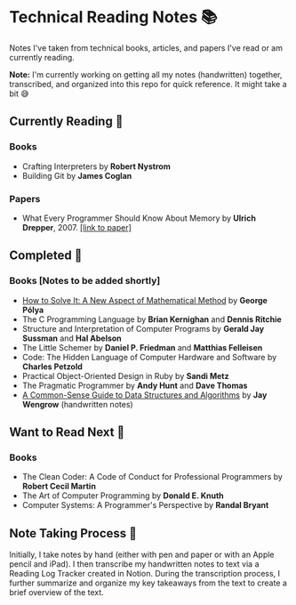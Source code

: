# Technical Reading Notes 📚

Notes I've taken from technical books, articles, and papers I've read or am currently reading. 

**Note:** I'm currently working on getting all my notes (handwritten) together, transcribed, and organized into this repo for quick reference. It might take a bit 😅

## Currently Reading 📖

### Books
* Crafting Interpreters by **Robert Nystrom**
* Building Git by **James Coglan**

### Papers
* What Every Programmer Should Know About Memory by **Ulrich Drepper**, 2007. [[link to paper]](https://people.freebsd.org/~lstewart/articles/cpumemory.pdf)

## Completed 📕

### Books [Notes to be added shortly]
* [How to Solve It: A New Aspect of Mathematical Method](books/how-to-solve-it.md) by **George Pólya**
* The C Programming Language by **Brian Kernighan** and **Dennis Ritchie**
* Structure and Interpretation of Computer Programs by **Gerald Jay Sussman** and **Hal Abelson**
* The Little Schemer by **Daniel P. Friedman** and **Matthias Felleisen**
* Code: The Hidden Language of Computer Hardware and Software by **Charles Petzold**
* Practical Object-Oriented Design in Ruby by **Sandi Metz**
* The Pragmatic Programmer by **Andy Hunt** and **Dave Thomas**
* [A Common-Sense Guide to Data Structures and Algorithms](books/common-sense-guide-dsa.md) by **Jay Wengrow** (handwritten notes)

## Want to Read Next 👀
### Books
* The Clean Coder: A Code of Conduct for Professional Programmers by **Robert Cecil Martin**
* The Art of Computer Programming by **Donald E. Knuth**
* Computer Systems: A Programmer's Perspective by **Randal Bryant**

## Note Taking Process 📓

Initially, I take notes by hand (either with pen and paper or with an Apple pencil and iPad). I then transcribe my handwritten notes to text via a Reading Log Tracker created in Notion. During the transcription process, I further summarize and organize my key takeaways from the text to create a brief overview of the text. 
